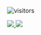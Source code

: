 ![visitors](https://visitor-badge.glitch.me/badge?page_id=klNuno.visitor&left_color=green&right_color=red)

<a href="https://www.youtube.com/watch?v=dQw4w9WgXcQ">
	<img src="https://github-readme-stats.vercel.app/api?username=klNuno&count_private=true&include_all_commits=true&show_icons=true&theme=midnight-purple">
</a>
<a href="https://www.youtube.com/watch?v=dQw4w9WgXcQ">
	<img src="https://github-readme-stats.vercel.app/api/top-langs/?username=klNuno&layout=compact&theme=midnight-purple">
</a>
